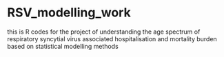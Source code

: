 # RSV_modelling_work
this is R codes for the project of understanding the age spectrum of respiratory syncytial virus associated hospitalisation and mortality burden based on statistical modelling methods
